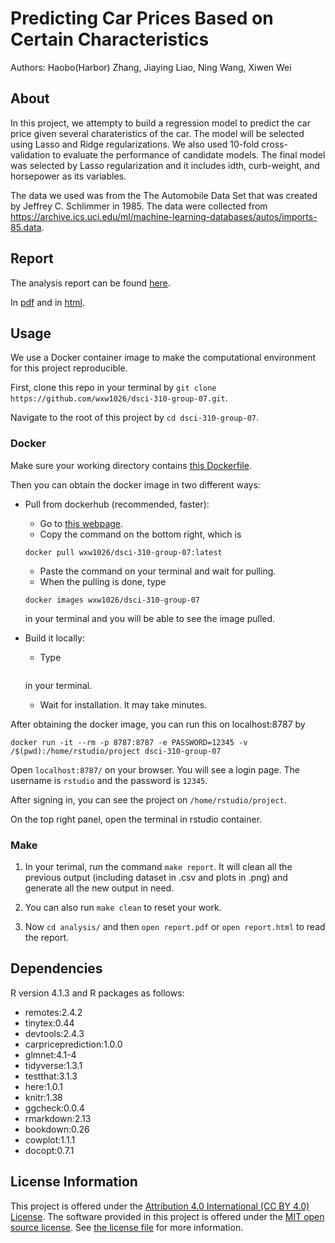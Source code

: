 # Predicting Car Prices Based on Certain Characteristics

Authors: Haobo(Harbor) Zhang, Jiaying Liao, Ning Wang, Xiwen Wei

## About

In this project, we attempty to build a regression model to predict the car price given several charateristics of the car. The model will be selected using Lasso and Ridge regularizations. We also used 10-fold cross-validation to evaluate the performance of candidate models. The final model was selected by Lasso regularization and it includes idth, curb-weight, and horsepower as its variables. 

The data we used was from the The Automobile Data Set that was created by Jeffrey C. Schlimmer in 1985. The data were collected from <https://archive.ics.uci.edu/ml/machine-learning-databases/autos/imports-85.data>.

## Report

The analysis report can be found [here](analysis/report.rmd). 

In [pdf](analysis/report.pdf) and in [html](analysis/report.html).

## Usage

We use a Docker container image to make the computational environment for this project reproducible.

First, clone this repo in your terminal by `git clone https://github.com/wxw1026/dsci-310-group-07.git`.

Navigate to the root of this project by `cd dsci-310-group-07`.

### Docker

Make sure your working directory contains [this Dockerfile](Dockerfile).

Then you can obtain the docker image in two different ways:

 * Pull from dockerhub (recommended, faster):
    * Go to [this webpage](https://hub.docker.com/r/wxw1026/dsci-310-group-07/tags).
    * Copy the command on the bottom right, which is 
    ```
    docker pull wxw1026/dsci-310-group-07:latest
    ```
    * Paste the command on your terminal and wait for pulling.
    * When the pulling is done, type 
    ```
    docker images wxw1026/dsci-310-group-07
    ``` 
    in your terminal and you will be able to see the image pulled.
  
 * Build it locally:
    * Type 
    ```docker build -t dsci-310-group-07 . -f Dockerfile
    ```
     in your terminal.
    * Wait for installation. It may take minutes.

After obtaining the docker image, you can run this on localhost:8787 by
```
docker run -it --rm -p 8787:8787 -e PASSWORD=12345 -v /$(pwd):/home/rstudio/project dsci-310-group-07
```

Open `localhost:8787/` on your browser. You will see a login page. The username is `rstudio` and the password is `12345`.

After signing in, you can see the project on `/home/rstudio/project`.

On the top right panel, open the terminal in rstudio container.


### Make


1. In your terimal, run the command `make report`. It will clean all the previous output (including dataset in .csv and plots in .png) and generate all the new output in need.

2. You can also run `make clean` to reset your work. 

3. Now `cd analysis/` and then `open report.pdf` or `open report.html` to read the report.


## Dependencies

R version 4.1.3 and R packages as follows:
 * remotes:2.4.2
 * tinytex:0.44
 * devtools:2.4.3
 * carpriceprediction:1.0.0
 * glmnet:4.1-4
 * tidyverse:1.3.1
 * testthat:3.1.3
 * here:1.0.1
 * knitr:1.38
 * ggcheck:0.0.4
 * rmarkdown:2.13
 * bookdown:0.26
 * cowplot:1.1.1
 * docopt:0.7.1
 

## License Information

This project is offered under 
the [Attribution 4.0 International (CC BY 4.0) License](https://creativecommons.org/licenses/by/4.0/).
The software provided in this project is offered under the [MIT open source license](https://opensource.org/licenses/MIT). See [the license file](LICENSE.md) for more information. 
